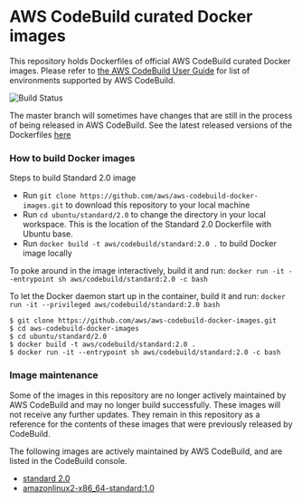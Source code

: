 # AWS CodeBuild curated Docker images

This repository holds Dockerfiles of official AWS CodeBuild curated Docker images. Please refer to [the AWS CodeBuild User Guide](http://docs.aws.amazon.com/codebuild/latest/userguide/build-env-ref.html) for list of environments supported by AWS CodeBuild.

![Build Status](https://codebuild.us-west-2.amazonaws.com/badges?uuid=eyJlbmNyeXB0ZWREYXRhIjoiSkJibVVQVEpvUms1cmw3YVlnU1hSdkpBQ0c5SFgyTkJXMFBFdEU2SWtySHREcUlUVlRhbW4zMEd3NlhsOWIzUWgvRkxhUWVSSTFPZGNNakNHRVNLalY0PSIsIml2UGFyYW1ldGVyU3BlYyI6IlV0QjBRZXRvS0F5dE5vbTciLCJtYXRlcmlhbFNldFNlcmlhbCI6MX0%3D&branch=master)

The master branch will sometimes have changes that are still in the process of being released in AWS CodeBuild.  See the latest released versions of the Dockerfiles [here](https://github.com/aws/aws-codebuild-docker-images/releases)

### How to build Docker images

Steps to build Standard 2.0 image

* Run `git clone https://github.com/aws/aws-codebuild-docker-images.git` to download this repository to your local machine
* Run `cd ubuntu/standard/2.0` to change the directory in your local workspace. This is the location of the Standard 2.0 Dockerfile with Ubuntu base.
* Run `docker build -t aws/codebuild/standard:2.0 .` to build Docker image locally

To poke around in the image interactively, build it and run:
`docker run -it --entrypoint sh aws/codebuild/standard:2.0 -c bash`

To let the Docker daemon start up in the container, build it and run:
`docker run -it --privileged aws/codebuild/standard:2.0 bash`

```
$ git clone https://github.com/aws/aws-codebuild-docker-images.git
$ cd aws-codebuild-docker-images
$ cd ubuntu/standard/2.0
$ docker build -t aws/codebuild/standard:2.0 .
$ docker run -it --entrypoint sh aws/codebuild/standard:2.0 -c bash
```

### Image maintenance

Some of the images in this repository are no longer actively maintained by AWS CodeBuild and may no longer build successfully.  These images will not receive any further updates.  They remain in this repository as a reference for the contents of these images that were previously released by CodeBuild.

The following images are actively maintained by AWS CodeBuild, and are listed in the CodeBuild console.

+ [standard 2.0](ubuntu/standard/2.0)
+ [amazonlinux2-x86_64-standard:1.0](al2/x86_64/standard/1.0)
